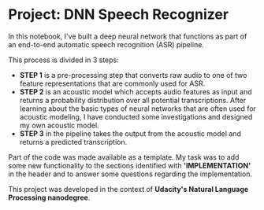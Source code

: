 # Project: DNN Speech Recognizer

In this notebook, I've built a deep neural network that functions as part of an end-to-end automatic speech recognition (ASR) pipeline.

This process is divided in 3 steps:

* **STEP 1** is a pre-processing step that converts raw audio to one of two feature representations that are commonly used for ASR.
* **STEP 2** is an acoustic model which accepts audio features as input and returns a probability distribution over all potential transcriptions. After learning about the basic types of neural networks that are often used for acoustic modeling, I have conducted some investigations and designed my own acoustic model.
* **STEP 3** in the pipeline takes the output from the acoustic model and returns a predicted transcription.

Part of the code was made available as a template. My task was to add some new functionality to the sections identified with  **'IMPLEMENTATION'** in the header and to answer some questions regarding the implementation.

This project was developed in the context of **Udacity's Natural Language Processing nanodegree**.